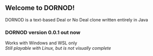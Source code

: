 ## Welcome to DORNOD!
DORNOD is a text-based Deal or No Deal clone written entirely in Java

### DORNOD version 0.0.1 out now
Works with Windows and WSL only\
*Still playable with Linux, but is not visually complete*
